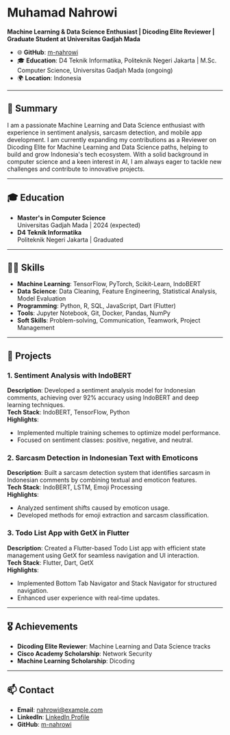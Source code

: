 # Muhamad Nahrowi

**Machine Learning & Data Science Enthusiast | Dicoding Elite Reviewer | Graduate Student at Universitas Gadjah Mada**

- 🌐 **GitHub**: [m-nahrowi](https://github.com/m-nahrowi)
- 🎓 **Education**: D4 Teknik Informatika, Politeknik Negeri Jakarta | M.Sc. Computer Science, Universitas Gadjah Mada (ongoing)
- 🌍 **Location**: Indonesia

---

## 📄 Summary

I am a passionate Machine Learning and Data Science enthusiast with experience in sentiment analysis, sarcasm detection, and mobile app development. I am currently expanding my contributions as a Reviewer on Dicoding Elite for Machine Learning and Data Science paths, helping to build and grow Indonesia's tech ecosystem. With a solid background in computer science and a keen interest in AI, I am always eager to tackle new challenges and contribute to innovative projects.

---

## 🎓 Education

- **Master's in Computer Science**  
  Universitas Gadjah Mada | 2024 (expected)  
- **D4 Teknik Informatika**  
  Politeknik Negeri Jakarta | Graduated

---

## 🧑‍💻 Skills

- **Machine Learning**: TensorFlow, PyTorch, Scikit-Learn, IndoBERT
- **Data Science**: Data Cleaning, Feature Engineering, Statistical Analysis, Model Evaluation
- **Programming**: Python, R, SQL, JavaScript, Dart (Flutter)
- **Tools**: Jupyter Notebook, Git, Docker, Pandas, NumPy
- **Soft Skills**: Problem-solving, Communication, Teamwork, Project Management

---

## 🔬 Projects

### 1. Sentiment Analysis with IndoBERT
**Description**: Developed a sentiment analysis model for Indonesian comments, achieving over 92% accuracy using IndoBERT and deep learning techniques.  
**Tech Stack**: IndoBERT, TensorFlow, Python  
**Highlights**:
- Implemented multiple training schemes to optimize model performance.
- Focused on sentiment classes: positive, negative, and neutral.

### 2. Sarcasm Detection in Indonesian Text with Emoticons
**Description**: Built a sarcasm detection system that identifies sarcasm in Indonesian comments by combining textual and emoticon features.  
**Tech Stack**: IndoBERT, LSTM, Emoji Processing  
**Highlights**:
- Analyzed sentiment shifts caused by emoticon usage.
- Developed methods for emoji extraction and sarcasm classification.

### 3. Todo List App with GetX in Flutter
**Description**: Created a Flutter-based Todo List app with efficient state management using GetX for seamless navigation and UI interaction.  
**Tech Stack**: Flutter, Dart, GetX  
**Highlights**:
- Implemented Bottom Tab Navigator and Stack Navigator for structured navigation.
- Enhanced user experience with real-time updates.

---

## 🎖️ Achievements

- **Dicoding Elite Reviewer**: Machine Learning and Data Science tracks
- **Cisco Academy Scholarship**: Network Security
- **Machine Learning Scholarship**: Dicoding

---

## 📫 Contact

- **Email**: nahrowi@example.com
- **LinkedIn**: [LinkedIn Profile](https://www.linkedin.com/in/nahrowi-one)
- **GitHub**: [m-nahrowi](https://github.com/m-nahrowi)
